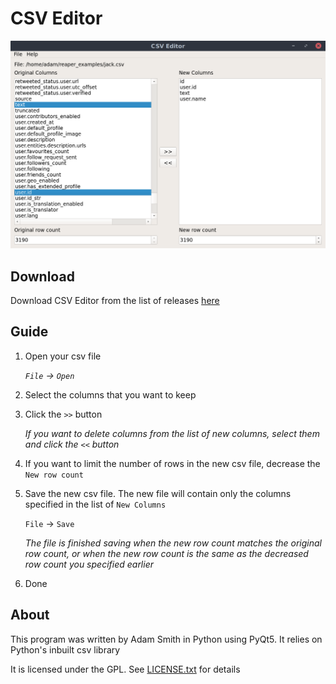 # CSV Editor

![Screenshot](img/screenshot1.png)

## Download

Download CSV Editor from the list of releases [here](https://github.com/ScriptSmith/csveditor/releases)

## Guide

1. Open your csv file

   *`File` -> `Open`*

2. Select the columns that you want to keep

3. Click the `>>` button

   *If you want to delete columns from the list of new columns, select them and click the `<<` button*

4. If you want to limit the number of rows in the new csv file, decrease the `New row count`

5. Save the new csv file. The new file will contain only the columns specified in the list of `New Columns`

   `File` -> `Save`

   *The file is finished saving when the new row count matches the original row count, or when the new row count is the same as the decreased row count you specified earlier*

6. Done

## About

This program was written by Adam Smith in Python using PyQt5. It relies on Python's inbuilt csv library

It is licensed under the GPL. See [LICENSE.txt](LICENSE.txt) for details